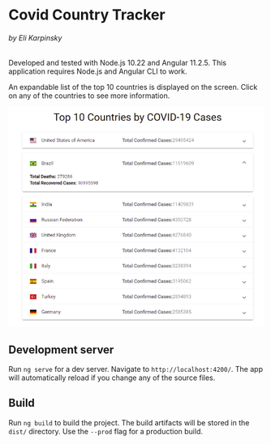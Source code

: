 # Covid Country Tracker
###### by Eli Karpinsky

Developed and tested with Node.js 10.22 and Angular 11.2.5.
This application requires Node.js and Angular CLI to work.

An expandable list of the top 10 countries is displayed on the screen. Click on any of the countries to see more information.

![img.png](img.png)

## Development server

Run `ng serve` for a dev server. Navigate to `http://localhost:4200/`. The app will automatically reload if you change any of the source files.

## Build

Run `ng build` to build the project. The build artifacts will be stored in the `dist/` directory. Use the `--prod` flag
for a production build.


